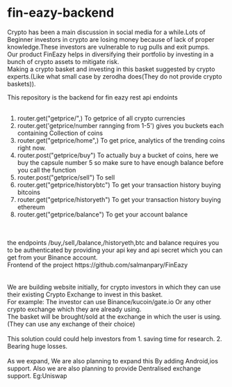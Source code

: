 # fin-eazy-backend
Crypto has been a main discussion in social media for a while.Lots of Beginner investors in crypto are losing money because of lack of proper knowledge.These investors are vulnerable to rug pulls and exit pumps.
<br/>
Our product FinEazy helps in diversifying their portfolio by investing in a bunch of crypto assets to mitigate risk.
<br/>
Making a crypto basket and investing in this basket suggested by crypto experts.(Like what small case by zerodha does(They do not provide crypto baskets)).
<br/>

This repository is the backend for fin eazy rest api endoints<br/>
<br/>
1. router.get("getprice/",) To getprice of all crypto currencies
2. router.get('getprice/number rannging from 1-5') gives you buckets each containing Collection of coins
3. router.get("getprice/home",) To get price, analytics of the trending coins right now.
4. router.post("getprice/buy") To actually buy a bucket of coins, here we buy the capsule number 5 so make sure to have enough balance before you call the function
5. router.post("getprice/sell") To sell
6. router.get("getprice/historybtc") To get your transaction history buying bitcoins
7. router.get("getprice/historyeth")  To get your transaction history buying ethereum
8. router.get("getprice/balance") To get your account balance

<br/>
<br/>
the endpoints /buy,/sell,/balance,/historyeth,btc and balance requires you to be authenticated by providing your api key and api secret which you can get from your Binance account.
<br/>
Frontend of the project https://github.com/salmanpary/FinEazy

<br/>
<br/>

<br/>
We are building website initially, for crypto investors in which they can use their existing Crypto Exchange to invest in this basket.
<br/>
For example: 
The investor can use Binance/kucoin/gate.io
Or any other crypto exchange which they are already using.
<br/>
The basket will be brought/sold at the exchange in which the user is using.
(They can use any exchange of their choice)
<br/>
<br/>
  This solution could could help investors from 
  1. saving time for research.
  2. Bearing huge losses.
    <br/>
    <br/>
As we expand,
We are also planning to expand this By adding Android,ios support.
Also we are also planning to provide Dentralised exchange support.
Eg:Uniswap
<br/>






